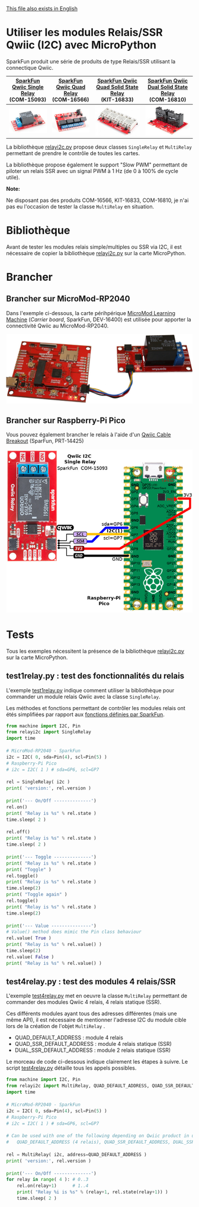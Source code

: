 [This file also exists in English](readme_ENG.md)

# Utiliser les modules Relais/SSR Qwiic (I2C) avec MicroPython

SparkFun produit une série de produits de type Relais/SSR utilisant la connectique Qwiic.

| [SparkFun Qwiic Single Relay](https://www.sparkfun.com/products/15093)<br />(COM-15093) | [SparkFun Qwiic Quad Relay](https://www.sparkfun.com/products/16566)<br />(COM-16566) | [SparkFun Qwiic Quad Solid State Relay](https://www.sparkfun.com/products/16833)<br />(KIT-16833) | [SparkFun Qwiic Dual Solid State Relay](https://www.sparkfun.com/products/16810)<br />(COM-16810) |
|------------|---------------|--------|----------|
| ![relais](docs/_static/sparkfun_15093.jpg) | ![relais](docs/_static/sparkfun_16566.jpg) | ![relais](docs/_static/sparkfun_16833.jpg) | ![relais](docs/_static/sparkfun_16810.jpg)   |

La bibliothèque [relayi2c.py](lib/relayi2c.py) propose deux classes `SingleRelay` et `MultiRelay` permettant de prendre le contrôle de toutes les cartes.

La bibliothèque propose également le support "Slow PWM" permettant de piloter un relais SSR avec un signal PWM à 1 Hz (de 0 à 100% de cycle utile).

__Note:__

Ne disposant pas des produits COM-16566, KIT-16833, COM-16810, je n'ai pas eu l'occasion de tester la classe `MultiRelay` en situation.

# Bibliothèque

Avant de tester les modules relais simple/multiples ou SSR via I2C, il est nécessaire de copier la bibliothèque [relayi2c.py](lib/relayi2c.py) sur la carte MicroPython.

# Brancher

## Brancher sur MicroMod-RP2040

Dans l'exemple ci-dessous, la carte périhpérique [MicroMod Learning Machine](https://www.sparkfun.com/products/16400) (_Carrier board_, SparkFun,  DEV-16400) est utilisée pour apporter la connectivité Qwiic au MicroMod-RP2040.

![Qwiic SingleRelay to MicroMod RP2040](docs/_static/single-relay-to-micromod-rp2040.jpg)

## Brancher sur Raspberry-Pi Pico

Vous pouvez également brancher le relais à l'aide d'un [Qwiic Cable Breakout](https://www.sparkfun.com/products/14425) (SparFun, PRT-14425)

![Qwiic Single Relay to Raspberry-Pi Pico](docs/_static/relay-to-pico.jpg)

# Tests

Tous les exemples nécessitent la présence de la bibliothèque [relayi2c.py](lib/relayi2c.py) sur la carte MicroPython.

## test1relay.py : test des fonctionnalités du relais

L'exemple [test1relay.py](examples/test1relay.py) indique comment utiliser la bibliothèque pour commander un module relais Qwiic avec la classe `SingleRelay`.

Les méthodes et fonctions permettant de contrôler les modules relais ont étés simplifiées par rapport aux [fonctions définies par SparkFun](https://github.com/sparkfun/SparkFun_Qwiic_Relay_Arduino_Library).

``` python
from machine import I2C, Pin
from relayi2c import SingleRelay
import time

# MicroMod-RP2040 - SparkFun
i2c = I2C( 0, sda=Pin(4), scl=Pin(5) )
# Raspberry-Pi Pico
# i2c = I2C( 1 ) # sda=GP6, scl=GP7

rel = SingleRelay( i2c )
print( 'version:', rel.version )

print('--- On/Off --------------')
rel.on()
print( "Relay is %s" % rel.state )
time.sleep( 2 )

rel.off()
print( "Relay is %s" % rel.state )
time.sleep( 2 )

print('--- Toggle --------------')
print( "Relay is %s" % rel.state )
print( "Toggle" )
rel.toggle()
print( "Relay is %s" % rel.state )
time.sleep(2)
print( "Toggle again" )
rel.toggle()
print( "Relay is %s" % rel.state )
time.sleep(2)

print('--- Value ---------------')
# Value() method does mimic the Pin class behaviour
rel.value( True )
print( "Relay is %s" % rel.value() )
time.sleep(2)
rel.value( False )
print( "Relay is %s" % rel.value() )
```

## test4relay.py : test des modules 4 relais/SSR

L'exemple [test4relay.py](examples/test4relay.py) met en oeuvre la classe `MultiRelay` permettant de commander des modules Qwiic 4 relais, 4 relais statique (SSR).

Ces différents modules ayant tous des adresses différentes (mais une même API), il est nécessaire de mentionner l'adresse I2C du module cible lors de la création de l'objet `MultiRelay` .
* QUAD_DEFAULT_ADDRESS : module 4 relais
* QUAD_SSR_DEFAULT_ADDRESS : module 4 relais statique (SSR)
* DUAL_SSR_DEFAULT_ADDRESS : module 2 relais statique (SSR)

Le morceau de code ci-dessous indique clairement les étapes à suivre. Le script [test4relay.py](examples/test4relay.py) détaille tous les appels possibles.


``` python
from machine import I2C, Pin
from relayi2c import MultiRelay, QUAD_DEFAULT_ADDRESS, QUAD_SSR_DEFAULT_ADDRESS, DUAL_SSR_DEFAULT_ADDRESS
import time

# MicroMod-RP2040 - SparkFun
i2c = I2C( 0, sda=Pin(4), scl=Pin(5) )
# Raspberry-Pi Pico
# i2c = I2C( 1 ) # sda=GP6, scl=GP7

# Can be used with one of the following depending on Qwiic product in use
#   QUAD_DEFAULT_ADDRESS (4 relais), QUAD_SSR_DEFAULT_ADDRESS, DUAL_SSR_DEFAULT_ADDRESS

rel = MultiRelay( i2c, address=QUAD_DEFAULT_ADDRESS )
print( 'version:', rel.version )

print('--- On/Off --------------')
for relay in range( 4 ): # 0..3
	rel.on(relay+1)      # 1..4
	print( "Relay %i is %s" % (relay+1, rel.state(relay+1)) )
	time.sleep( 2 )
```   
